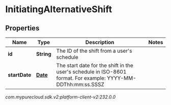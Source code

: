 # InitiatingAlternativeShift


## Properties

| Name | Type | Description | Notes |
| ------------ | ------------- | ------------- | ------------- |
| **id** | **String** | The ID of the shift from a user's schedule |  |
| **startDate** | [**Date**](Date) | The start date for the shift in the user's schedule in ISO-8601 format. For example: YYYY-MM-DDThh:mm:ss.SSSZ |  |




_com.mypurecloud.sdk.v2:platform-client-v2:232.0.0_
